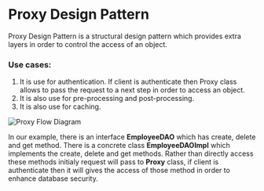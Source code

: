 # Proxy Design Pattern

Proxy Design Pattern is a structural design pattern which provides extra layers in order to control the access of an object.

### Use cases:
1. It is use for authentication. If client is authenticate then Proxy class allows to pass the request to a next step in order to access an object.
2. It is also use for pre-processing and post-processing.
3. It is also use for caching.

![Proxy Flow Diagram](https://media.geeksforgeeks.org/wp-content/uploads/20240202170221/changing-of-proxies.webp)

In our example, there is an interface **EmployeeDAO** which has create, delete and get method. There is a concrete class **EmployeeDAOImpl** which implements the create, delete and get methods. Rather than directly access these methods initialy request will pass to **Proxy** class, if client is authenticate then it will gives the access of those method in order to enhance database security.